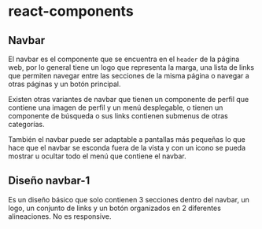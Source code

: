 # react-components

## Navbar

El navbar es el componente que se encuentra en el `header` de la página web, por lo general tiene un logo que representa la marga, una lista de links que permiten navegar entre las secciones de la misma página o navegar a otras páginas y un botón principal.

Existen otras variantes de navbar que tienen un componente de perfil que contiene una imagen de perfil y un menú desplegable, o tienen un componente de búsqueda o sus links contienen submenus de otras categorías.

También el navbar puede ser adaptable a pantallas más pequeñas lo que hace que el navbar se esconda fuera de la vista y con un icono se pueda mostrar u ocultar todo el menú que contiene el navbar.

## Diseño navbar-1

Es un diseño básico que solo contienen 3 secciones dentro del navbar, un logo, un conjunto de links y un botón organizados en 2 diferentes alineaciones. No es responsive.

